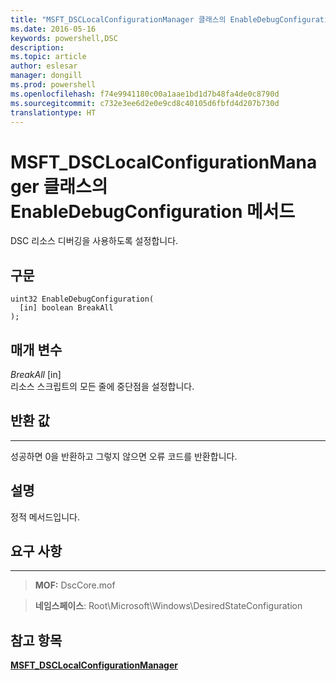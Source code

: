 ```yaml
---
title: "MSFT_DSCLocalConfigurationManager 클래스의 EnableDebugConfiguration 메서드"
ms.date: 2016-05-16
keywords: powershell,DSC
description: 
ms.topic: article
author: eslesar
manager: dongill
ms.prod: powershell
ms.openlocfilehash: f74e9941180c00a1aae1bd1d7b48fa4de0c8790d
ms.sourcegitcommit: c732e3ee6d2e0e9cd8c40105d6fbfd4d207b730d
translationtype: HT
---
```

# <a name="enabledebugconfiguration-method-of-the-msftdsclocalconfigurationmanager-class"></a>MSFT_DSCLocalConfigurationManager 클래스의 EnableDebugConfiguration 메서드

DSC 리소스 디버깅을 사용하도록 설정합니다.

<a name="syntax"></a>구문
------

```mof
uint32 EnableDebugConfiguration(
  [in] boolean BreakAll
);
```

<a name="parameters"></a>매개 변수
----------

*BreakAll* \[in\]  
리소스 스크립트의 모든 줄에 중단점을 설정합니다.

## <a name="return-value"></a>반환 값
------------

성공하면 0을 반환하고 그렇지 않으면 오류 코드를 반환합니다.

## <a name="remarks"></a>설명

정적 메서드입니다.

## <a name="requirements"></a>요구 사항
------------
>**MOF:** DscCore.mof

>**네임스페이스**: Root\Microsoft\Windows\DesiredStateConfiguration


## <a name="see-also"></a>참고 항목


[**MSFT_DSCLocalConfigurationManager**](msft-dsclocalconfigurationmanager.md)
 

 




